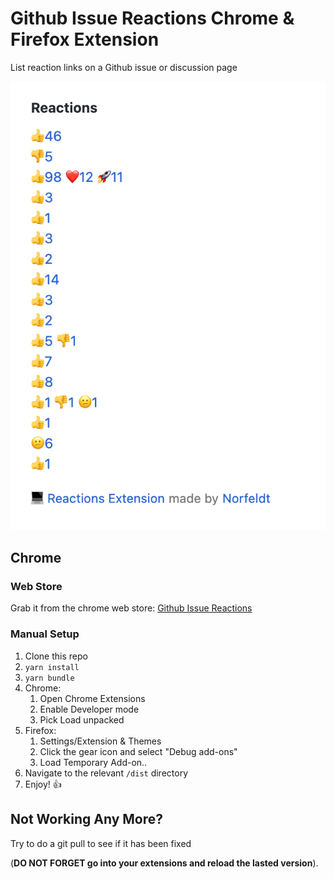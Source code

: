 # Github Issue Reactions Chrome & Firefox Extension
List reaction links on a Github issue or discussion page

![Example screenshot](example.png)

## Chrome 

### Web Store

Grab it from the chrome web store: [Github Issue Reactions](https://chrome.google.com/webstore/detail/github-issue-reactions/enekincdenmmbpgkbhflknhaphpajnfd)

### Manual Setup

1. Clone this repo
2. `yarn install`
3. `yarn bundle` 
4. Chrome:
   1. Open Chrome Extensions
   2. Enable Developer mode
   3. Pick Load unpacked
5. Firefox:
   1. Settings/Extension & Themes
   2. Click the gear icon and select "Debug add-ons"
   3. Load Temporary Add-on..
6. Navigate to the relevant `/dist` directory
7. Enjoy! 👍

## Not Working Any More?

Try to do a git pull to see if it has been fixed 

(**DO NOT FORGET go into your extensions and reload the lasted version**).
